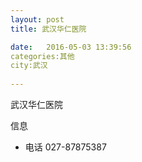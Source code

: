 ```yaml
--- 
layout: post 
title: 武汉华仁医院

date:   2016-05-03 13:39:56 
categories:其他  
city:武汉
  
--- 
```

   
武汉华仁医院

信息
 - 电话 027-87875387


